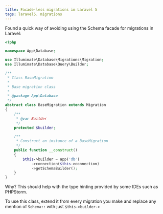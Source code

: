 ```yaml
---
title: Facade-less migrations in Laravel 5
tags: laravel5, migrations
---
```


Found a quick way of avoiding using the Schema facade for migrations in Laravel:

```php
<?php

namespace App\Database;

use Illuminate\Database\Migrations\Migration;
use Illuminate\Database\Query\Builder;

/**
 * Class BaseMigration
 *
 * Base migration class
 *
 * @package App\Database
 */
abstract class BaseMigration extends Migration
{
    /**
     * @var Builder
     */
    protected $builder;

    /**
     * Construct an instance of a BaseMigration
     */
    public function __construct()
    {
        $this->builder = app('db')
            ->connection($this->connection)
            ->getSchemaBuilder();
    }
}
```

Why? This should help with the type hinting provided by some IDEs such as
PHPStorm.

To use this class, extend it from every migration you make and replace any
mention of `Schema::` with just `$this->builder->`
